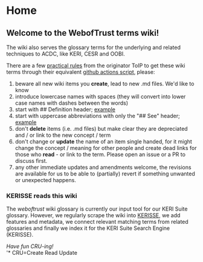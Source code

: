 # Home
## Welcome to the WebofTrust terms wiki!

The wiki also serves the glossary terms for the underlying and related techniques to ACDC, like KERI, CESR and OOBI.

There are a few [practical rules](https://wiki.trustoverip.org/display/HOME/Terms+Wikis) from the originator ToIP to get these wiki terms through their equivalent [github actions script](https://github.com/WebOfTrust/WOT-terms/actions/workflows/content-fetch-and-deploy-update-glossary.yml), please:
1. beware all new wiki items you **create**, lead to new .md files. We'd like to know
2. introduce lowercase names with spaces (they will convert into lower case names with dashes between the words)
3. start with ## Definition header; [example](https://github.com/WebOfTrust/WOT-terms/wiki/composable-event-streaming-representation)
4. start with uppercase abbreviations with only the "## See" header; [example](https://github.com/WebOfTrust/WOT-terms/wiki/CESR)
5. don't **delete** items (i.e. .md files) but make clear they are depreciated and / or link to the new concept / term
6. don't change or **update** the name of an item single handed, for it might change the concept / meaning for other people and create dead links for those who **read** - or link to the term. Please open an issue or a PR to discuss first. 
7. any other immediate updates and amendments welcome, the revisions are available for us to be able to (partially) revert if something unwanted or unexpected happens.

### KERISSE reads this wiki

The _weboftrust_ wiki glossary is currently our input tool for our KERI Suite glossary. However, we regularly scrape the wiki into [KERISSE](https://kerisse.org), we add features and metadata, we connect relevant matching terms from related glossaries and finally we index it for the KERI Suite Search Engine (KERISSE).

_Have fun CRU-ing!_  
'* CRU=Create Read Update
